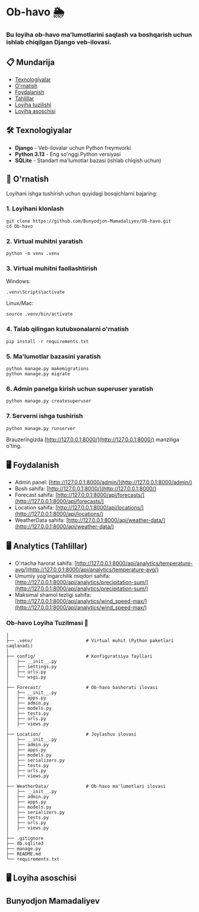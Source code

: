 # Ob-havo 🌦️

### Bu loyiha ob-havo ma'lumotlarini saqlash va boshqarish uchun ishlab chiqilgan Django veb-ilovasi.

## 📋 Mundarija

- [Texnologiyalar](#texnologiyalar)
- [O'rnatish](#ornatish)
- [Foydalanish](#foydalanish)
- [Tahlillar](#Tahlillar)
- [Loyiha tuzilishi](#loyiha-tuzilishi)
- [Loyiha asoschisi](#Loyiha_asoschisi)



## 🛠️ Texnologiyalar

- **Django** - Veb-ilovalar uchun Python freymvorki
- **Python 3.13** - Eng so'nggi Python versiyasi
- **SQLite** - Standart ma'lumotlar bazasi (ishlab chiqish uchun)


## 🚀 O'rnatish

Loyihani ishga tushirish uchun quyidagi bosqichlarni bajaring:

### 1. Loyihani klonlash

```shellscript
git clone https://github.com/Bunyodjon-Mamadaliyev/Ob-havo.git
cd Ob-havo
```

### 2. Virtual muhitni yaratish

```shellscript
python -m venv .venv
```

### 3. Virtual muhitni faollashtirish
Windows:
```shellscript
.venv\Scripts\activate
```
Linux/Mac:
```shellscript
source .venv/bin/activate
```

### 4. Talab qilingan kutubxonalarni o'rnatish

```shellscript
pip install -r requirements.txt
```

### 5. Ma'lumotlar bazasini yaratish

```shellscript
python manage.py makemigrations
python manage.py migrate
```

### 6. Admin panelga kirish uchun superuser yaratish

```shellscript
python manage.py createsuperuser
```

### 7. Serverni ishga tushirish

```shellscript
python manage.py runserver
```

Brauzeringizda [http://127.0.0.1:8000/](http://127.0.0.1:8000/) manziliga o'ting.

## 🖥️ Foydalanish

- Admin panel: [http://127.0.0.1:8000/admin/](http://127.0.0.1:8000/admin/)
- Bosh sahifa: [http://127.0.0.1:8000/](http://127.0.0.1:8000/)
- Forecast sahifa: [http://127.0.0.1:8000/api/forecasts/](http://127.0.0.1:8000/api/forecasts/)
- Location sahifa: [http://127.0.0.1:8000/api/locations/](http://127.0.0.1:8000/api/locations/)
- WeatherData sahifa: [http://127.0.0.1:8000/api/weather-data/](http://127.0.0.1:8000/api/weather-data/)

## 🖥️ Analytics (Tahlillar)

- O'rtacha harorat sahifa: [http://127.0.0.1:8000/api/analytics/temperature-avg/](http://127.0.0.1:8000/api/analytics/temperature-avg/)
- Umumiy yog'ingarchilik miqdori sahifa: [http://127.0.0.1:8000/api/analytics/precipitation-sum/](http://127.0.0.1:8000/api/analytics/precipitation-sum/)
- Maksimal shamol tezligi sahifa: [http://127.0.0.1:8000/api/analytics/wind_speed-max/](http://127.0.0.1:8000/api/analytics/wind_speed-max/)

### Ob-havo Loyiha Tuzilmasi 📁

```plaintextOb-havo/                      # Loyiha asosiy papkasi
│
├── .venv/                    # Virtual muhit (Python paketlari saqlanadi)
│
├── config/                   # Konfiguratsiya fayllari
│   ├── __init__.py
│   ├── settings.py           
│   ├── urls.py               
│   └── wsgi.py               
│
├── Forecast/                 # Ob-havo bashorati ilovasi
│   ├── __init__.py
│   ├── apps.py               
│   ├── admin.py              
│   ├── models.py             
│   ├── tests.py              
│   ├── urls.py              
│   ├── views.py              
│
├── Location/                 # Joylashuv ilovasi
│   ├── __init__.py
│   ├── admin.py
│   ├── apps.py
│   ├── models.py
│   ├── serializers.py
│   ├── tests.py
│   ├── urls.py
│   ├── views.py
│
├── WeatherData/              # Ob-havo ma'lumotlari ilovasi
│   ├── __init__.py
│   ├── admin.py
│   ├── apps.py
│   ├── models.py
│   ├── serializers.py
│   ├── tests.py
│   ├── urls.py
│   ├── views.py
│
├── .gitignore                
├── db.sqlite3                
├── manage.py                 
├── README.md                
└── requirements.txt          
```

## 🖥️ Loyiha asoschisi
## Bunyodjon Mamadaliyev